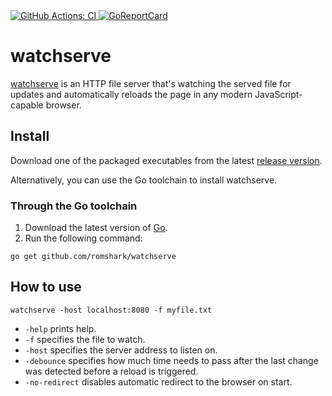 <a href="https://github.com/romshark/watchserve/actions?query=workflow%3ACI">
  <img src="https://github.com/romshark/watchserve/workflows/CI/badge.svg" alt="GitHub Actions: CI">
</a>
<a href="https://goreportcard.com/report/github.com/romshark/watchserve">
  <img src="https://goreportcard.com/badge/github.com/romshark/watchserve" alt="GoReportCard">
</a>

# watchserve
[watchserve](https://github.com/romshark/watchserve) is an HTTP file server that's watching the served file for updates and automatically reloads the page in any modern JavaScript-capable browser.

## Install

Download one of the packaged executables from the latest [release version](https://github.com/romshark/watchserve/releases).

Alternatively, you can use the Go toolchain to install watchserve.

### Through the Go toolchain

1. Download the latest version of [Go](https://golang.org/).
2. Run the following command:
```
go get github.com/romshark/watchserve
```

## How to use

```
watchserve -host localhost:8080 -f myfile.txt
```

- `-help` prints help.
- `-f` specifies the file to watch.
- `-host` specifies the server address to listen on.
- `-debounce` specifies how much time needs to pass after the last change was detected before a reload is triggered.
- `-no-redirect` disables automatic redirect to the browser on start.
